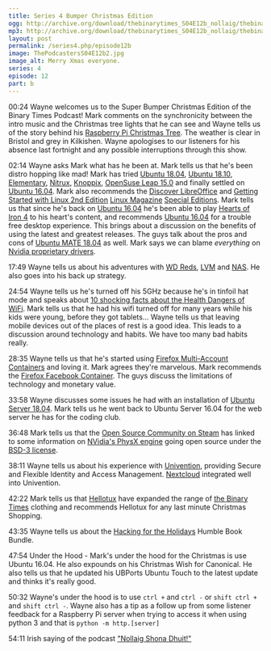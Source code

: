 ```yaml
---
title: Series 4 Bumper Christmas Edition
ogg: http://archive.org/download/thebinarytimes_S04E12b_nollaig/thebinarytimes_S04E12b_nollaig.ogg
mp3: http://archive.org/download/thebinarytimes_S04E12b_nollaig/thebinarytimes_S04E12b_nollaig.mp3
layout: post
permalink: /series4.php/episode12b
image: ThePodcastersS04E12b2.jpg
image_alt: Merry Xmas everyone.
series: 4
episode: 12
part: b
---
```

00:24 Wayne welcomes us to the Super Bumper Christmas Edition of the Binary Times Podcast! Mark comments on the synchronicity between the intro music and the Christmas tree lights that he can see and Wayne tells us of the story behind his [Raspberry Pi Christmas Tree](https://thepihut.com/products/3d-xmas-tree-for-raspberry-pi). The weather is clear in Bristol and grey in Kilkishen. Wayne apologises to our listeners for his absence last fortnight and any possible interruptions through this show.

02:14 Wayne asks Mark what has he been at. Mark tells us that he's been distro hopping like mad! Mark has tried [Ubuntu 18.04](http://releases.ubuntu.com/18.04/), [Ubuntu 18.10](http://releases.ubuntu.com/18.10/), [Elementary](https://elementary.io/), [Nitrux](https://nxos.org/), [Knoppix](http://knoppix.net/), [OpenSuse Leap 15.0](https://en.opensuse.org/Portal:15.0) and finally settled on [Ubuntu 16.04](http://releases.ubuntu.com/16.04/). Mark also recommends the [Discover LibreOffice](http://www.linux-magazine.com/Resources/Special-Editions/33-Discover-LibreOffice) and [Getting Started with Linux 2nd Edition](http://www.linux-magazine.com/Resources/Special-Editions/32-Getting-Started-with-Linux-2nd-Ed) [Linux Magazine](http://www.linux-magazine.com/) [Special Editions](http://www.linux-magazine.com/Resources/Special-Editions). Mark tells us that since he's back on [Ubuntu 16.04](http://releases.ubuntu.com/16.04/) he's been able to play [Hearts of Iron 4](https://www.paradoxplaza.com/hearts-of-iron-iv/HIHI04GSK-MASTER.html) to his heart's content, and recommends [Ubuntu 16.04](http://releases.ubuntu.com/16.04/) for a trouble free desktop experience. This brings about a discussion on the benefits of using the latest and greatest releases. The guys talk about the pros and cons of [Ubuntu MATE 18.04](https://ubuntu-mate.org/blog/ubuntu-mate-bionic-final-release/) as well. Mark says we can blame *everything* on [Nvidia proprietary drivers](https://www.youtube.com/watch?v=iYWzMvlj2RQ).

17:49 Wayne tells us about his adventures with [WD Reds](https://www.wd.com/products/internal-storage/wd-red.html), [LVM](http://www.sourceware.org/lvm2/) and [NAS](https://www.youtube.com/watch?v=VC4ORS5n9Hg). He also goes into his back up strategy.

24:54 Wayne tells us he's turned off his 5GHz because he's in tinfoil hat mode and speaks about [10 shocking facts about the Health Dangers of WiFi](https://www.globalhealingcenter.com/natural-health/10-shocking-facts-health-dangers-wifi/). Mark tells us that he had his wifi turned off for many years while his kids were young, before they got tablets... Wayne tells us that leaving mobile devices out of the places of rest is a good idea. This leads to a discussion around technology and habits. We have too many bad habits really.

28:35 Wayne tells us that he's started using [Firefox Multi-Account Containers](https://addons.mozilla.org/en-US/firefox/addon/multi-account-containers/) and loving it. Mark agrees they're marvelous. Mark recommends the [Firefox Facebook Container](https://addons.mozilla.org/en-US/firefox/addon/facebook-container/). The guys discuss the limitations of technology and monetary value. 

33:58 Wayne discusses some issues he had with an installation of [Ubuntu Server 18.04](http://releases.ubuntu.com/18.04/). Mark tells us he went back to Ubuntu Server 16.04 for the web server he has for the coding club.

36:48 Mark tells us that the [Open Source Community on Steam](https://steamcommunity.com/groups/opencommunity) has linked to some information on [NVidia's PhysX engine](https://blogs.nvidia.com/blog/2018/12/03/physx-high-fidelity-open-source/) going open source under the [BSD-3 license](https://opensource.org/licenses/BSD-3-Clause).

38:11 Wayne tells us about his experience with [Univention](https://www.univention.com/), providing Secure and Flexible Identity and Access Management. [Nextcloud](https://nextcloud.com/) integrated well into Univention.

42:22 Mark tells us that [Hellotux](https://www.hellotux.com/) have expanded the range of [the Binary Times](https://www.hellotux.com/the_binary_times) clothing and recommends Hellotux for any last minute Christmas Shopping.

43:35 Wayne tells us about the [Hacking for the Holidays](https://www.humblebundle.com/books/hacking-for-the-holidays-books) Humble Book Bundle.

47:54 Under the Hood - Mark's under the hood for the Christmas is use Ubuntu 16.04. He also expounds on his Christmas Wish for Canonical. He also tells us that he updated his UBPorts Ubuntu Touch to the latest update and thinks it's really good.

50:32 Wayne's under the hood is to use `ctrl +` and `ctrl -` or `shift ctrl +` and `shift ctrl -`. Wayne also has a tip as a follow up from some listener feedback for a Raspberry Pi server when trying to access it when using python 3 and that is `python -m http.[server]`

54:11 Irish saying of the podcast ["Nollaig Shona Dhuit!"](https://www.bitesize.irish/blog/gaelic-christmas/)